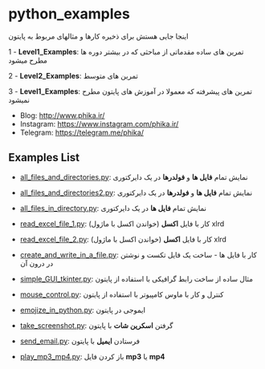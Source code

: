 # python_examples

اینجا جایی هستش برای ذخیره کارها و مثالهای مربوط به پایتون 

1 - **Level1_Examples**: تمرین های ساده مقدماتی از مباحثی که در بیشتر دوره ها مطرح میشود

2 - **Level2_Examples**: تمرین های متوسط

3 - **Level1_Examples**: تمرین های پیشرفته که معمولا در آموزش های پایتون مطرح نمیشود

- Blog: http://www.phika.ir/
- Instagram: https://www.instagram.com/phika.ir/
- Telegram: https://telegram.me/phika/

## Examples List
- [all_files_and_directories.py](https://github.com/phikaplus/python_examples/blob/master/Level3_Examples/all_files_and_directories.py):
نمایش تمام **فایل ها** و **فولدرها** در یک دایرکتوری

- [all_files_and_directories2.py](https://github.com/phikaplus/python_examples/blob/master/Level3_Examples/all_files_and_directories2.py): نمایش تمام 
**فایل ها** و **فولدرها** در یک دایرکتوری

- [all_files_in_directory.py](https://github.com/phikaplus/python_examples/blob/master/Level3_Examples/all_files_in_directory.py): 
نمایش تمام **فایل ها** در یک دایرکتوری

- [read_excel_file_1.py](https://github.com/phikaplus/python_examples/blob/master/Level3_Examples/read_excel_file_1.py):
(کار با فایل **اکسل** (خواندن اکسل با ماژول xlrd

- [read_excel_file_2.py](https://github.com/phikaplus/python_examples/blob/master/Level3_Examples/read_excel_file_2.py):
(کار با فایل **اکسل** (خواندن اکسل با ماژول xlrd

- [create_and_write_in_a_file.py](https://github.com/phikaplus/python_examples/blob/master/Level2_Examples/create_and_write_in_a_file.py):
کار با فایل ها - ساخت یک فایل تکست و نوشتن در درون آن

- [simple_GUI_tkinter.py](https://github.com/phikaplus/python_examples/blob/master/Level2_Examples/simple_GUI_tkinter.py):
مثال ساده از ساخت رابط گرافیکی با استفاده از پایتون

- [mouse_control.py](https://github.com/phikaplus/python_examples/blob/master/Level3_Examples/mouse_control.py): 
کنترل و کار با ماوس کامپیوتر با استفاده از پایتون

- [emojize_in_python.py](https://github.com/phikaplus/python_examples/blob/master/Level2_Examples/emojize_in_python.py):
 ایموجی در پایتون

- [take_screenshot.py](https://github.com/phikaplus/python_examples/blob/master/Level2_Examples/take_screenshot.py):
گرفتن **اسکرین شات** با پایتون

- [send_email.py](https://github.com/PhikaPlus/python_examples/blob/master/Level2_Examples/send_email.py): 
فرستادن **ایمیل** با پایتون

- [play_mp3_mp4.py](https://github.com/PhikaPlus/python_examples/blob/master/Level2_Examples/play_mp3_mp4.py):
باز کردن فایل **mp3** یا  **mp4**
